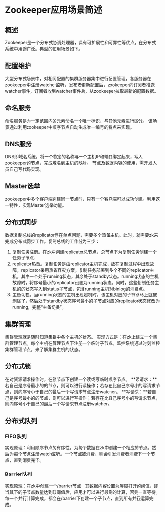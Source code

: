 # Zookeeper应用场景简述

## 概述
Zookeeper是一个分布式协调处理器，具有可扩展性和可靠性等优点，在分布式系统中用途广泛。典型的使用场景如下。

## 配置维护
大型分布式场景中，对相同配置的集群服务器集中进行配置管理，各服务器在zookeeper中注册watcher监听，发布者更新配置后，zookeeper向订阅者推送watcher事件，订阅者收到watcher事件后，从zookeeper拉取最新的配置数据。

## 命名服务
命名服务是为一定范围内的元素命名一个唯一标识，与其他元素进行区分。
该场景通过利用zookeeper中顺序节点自动生成唯一编号的特点来实现。

## DNS服务
DNS即域名系统，将一个特定的名称与一个主机IP和端口绑定起来，写入zookeeper的节点，完成域名到主机的映射。
节点及数据内容的使用，需开发人员自己写代码实现。

## Master选举
zookeeper中多个客户端创建同一节点时，只有一个客户端可以成功创建。利用这一特性，实现Master选举功能。

## 分布式同步
数据复制总线的replicator存在单点问题，需要多个热备主机。此时，就需要zk来完成分布式同步工作。复制总线的工作分为三步：
1) 复制任务注册。在zk中创建replicator总节点，总节点下为复制任务创建一个任务子节点.
2) replicator热备。复制任务是由replicator主机完成，放在复制过程中出现故障，replicator采用热备容灾方案。复制任务部署到多个不同的replicator主机，其中一个处于running状态，其余处于standby状态。running状态的主机故障时，将序号最小的replicator设置为running状态。同时，这些复制任务主机的的状态写入到status子节点，包含running主机对binlog的消费点。
3) 主备切换。当running状态的主机出现宕机时，该主机对应的子节点马上就被删除了，然后处于standby状态序号最小的子节点对应的replicator状态修改为running，完整“主备切换”。

## 集群管理
集群管理就是随时知道集群中各个主机的状态。
实现方式是：在zk上建立一个集群管理节点，每个主机在管理节点下注册一个临时子节点。监控系统通过时刻监控集群管理节点，来了解集群主机的状态。

## 分布式锁
在对资源请求操作时，在锁节点下创建一个读或写临时顺序节点。
**读请求：**若自己是序号最小的的节点，则可以进行读操作；若存在比自己序号小的写请求节点，则向序号小于自己的最后一个写请求节点注册watcher。
**写请求：**若自己是序号最小的的节点，则可以进行写操作；若存在比自己序号小的写请求节点，则向序号小于自己的最后一个写请求节点注册watcher。

## 分布式队列

### FIFO队列
实现原理：利用顺序节点的有序性，为每个数据在zk中创建一个相应的节点。然后为每个节点注册watch监听。一个节点被消费，则会引发消费者消费下一个节点，直到消费完毕。

### Barrier队列
实现原理：在zk中创建一个/barrier节点，其数据内容设置为屏障打开的阈值，即当其下的子节点数量达到该阈值后，应用才可以进行最终的计算，否则一直等待。每一个并行计算完成，都会在/barrier下创建一个子节点，直到所有并行运算完成。











